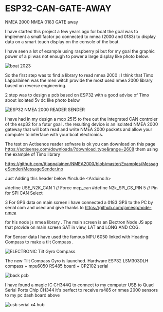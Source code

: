 # ESP32-CAN-GATE-AWAY
NMEA 2000 NMEA 0183 GATE away

I have started this project a few years ago for boat the goal was to implement a small factor pc connected to nmea (2000 and 0183) to display data on a smart touch  display on the console of the boat.

I have seen a lot of example using raspberry pi but for my goal the graphic power of a pi was not enough to power a large display like photo below.

![boat 2023](https://user-images.githubusercontent.com/41333143/217280431-9ed467c4-3f9a-4ce4-accd-00c1c4b01b3c.png)

So the first step  was to find a library to read nmea 2000 ; I think that Timo Lappalainen was the men witch provide the most used nmea 2000 library based on reverse engineering.

2 step was to design a pcb based on ESP32 with a good advise of Timo about isolated 5v dc like photo below

![ESP32 NMEA 2000 READER SENDER](https://user-images.githubusercontent.com/41333143/217289512-3714985d-d79b-4abf-a835-e54730c2ac6e.jpg)

I have had in my design a mcp 2515 to free out the integrated CAN controler of the esp32 for a futur goal . the resulting device is an isolated NMEA 2000 gateway that will both read and write NMEA 2000 packets and allow your computer to interface with your boat electronics.

The test on Actisence reader sofware is ok you can download on this page https://actisense.com/downloads/?download_type&range=2608 them using the example of Timo library

https://github.com/ttlappalainen/NMEA2000/blob/master/Examples/MessageSender/MessageSender.ino

Just Adding this header below #include <Arduino.h>

#define USE_N2K_CAN 1 // Force mcp_can
#define N2k_SPI_CS_PIN 5 // Pin for SPI CAN Select

3 For GPS data on main screen i have connected  a 0183 GPS to the PC by serial com and used and give thanks to https://github.com/jamesp/node-nmea

for his node js nmea library . The main screen is an Electron Node JS app that provide  on main screen SAT in view, LAT and LONG AND COG.

For Sensor data I have used the famous MPU 6050 linked with Heading Compass to make a tilt Compass .



![ELECTRONIC Tilt Gyro Compass](https://github.com/MaxESP/ESP32-CAN-GATE-AWAY/assets/41333143/a4d379c6-4a95-4f7a-9324-8442a2d0151d)

The new Tilt Compass Gyro is launched.
Hardware
ESP32
LSM303DLH compass + mpu6050
RS485  board + CP2102 serial

![back pcb](https://github.com/MaxESP/ESP32-CAN-GATE-AWAY/assets/41333143/76101a8e-e447-40bf-9596-0d4b6ae38cae)


I have found a magic IC CH344Q to connect to my computer USB to Quad Serial Ports Chip CH344 it's perfect to receive rs485 or nmea 2000 sensors to my pc dash board above 







![usb serial x4 hub](https://github.com/MaxESP/ESP32-CAN-GATE-AWAY/assets/41333143/e34f9870-eacd-4ba0-a408-ee9e14ba09e3)
